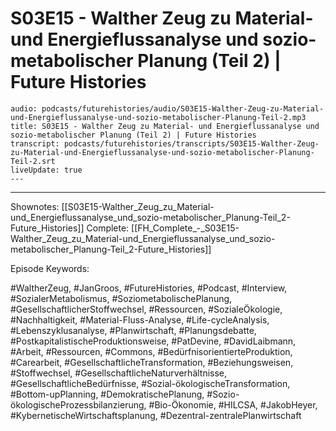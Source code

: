 # S03E15 - Walther Zeug zu Material- und Energieflussanalyse und sozio-metabolischer Planung (Teil 2) | Future Histories

```audio-note
audio: podcasts/futurehistories/audio/S03E15-Walther-Zeug-zu-Material-und-Energieflussanalyse-und-sozio-metabolischer-Planung-Teil-2.mp3
title: S03E15 - Walther Zeug zu Material- und Energieflussanalyse und sozio-metabolischer Planung (Teil 2) | Future Histories
transcript: podcasts/futurehistories/transcripts/S03E15-Walther-Zeug-zu-Material-und-Energieflussanalyse-und-sozio-metabolischer-Planung-Teil-2.srt
liveUpdate: true
---

```
---

Shownotes: [[S03E15-Walther_Zeug_zu_Material-und_Energieflussanalyse_und_sozio-metabolischer_Planung-Teil_2-Future_Histories]]
Complete: [[FH_Complete_-_S03E15-Walther_Zeug_zu_Material-und_Energieflussanalyse_und_sozio-metabolischer_Planung-Teil_2-Future_Histories]]

Episode Keywords:

#WaltherZeug, #JanGroos, #FutureHistories, #Podcast, #Interview, #SozialerMetabolismus, #SoziometabolischePlanung, #GesellschaftlicherStoffwechsel, #Ressourcen, #SozialeÖkologie, #Nachhaltigkeit, #Material-Fluss-Analyse, #Life-cycleAnalysis, #Lebenszyklusanalyse, #Planwirtschaft, #Planungsdebatte, #PostkapitalistischeProduktionsweise, #PatDevine, #DavidLaibmann, #Arbeit, #Ressourcen, #Commons, #BedürfnisorientierteProduktion, #Carearbeit, #GesellschaftlicheTransformation, #Beziehungsweisen, #Stoffwechsel, #GesellschaftlicheNaturverhältnisse, #GesellschaftlicheBedürfnisse, #Sozial-ökologischeTransformation, #Bottom-upPlanning, #DemokratischePlanung, #Sozio-ökologischeProzessbilanzierung, #Bio-Ökonomie, #HILCSA, #JakobHeyer, #KybernetischeWirtschaftsplanung, #Dezentral-zentralePlanwirtschaft

